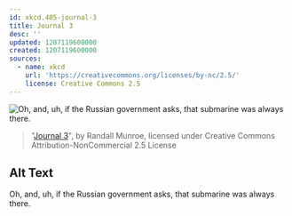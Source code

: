 ```yaml
---
id: xkcd.405-journal-3
title: Journal 3
desc: ''
updated: 1207119600000
created: 1207119600000
sources:
  - name: xkcd
    url: 'https://creativecommons.org/licenses/by-nc/2.5/'
    license: Creative Commons 2.5
---
```

![Oh, and, uh, if the Russian government asks, that submarine was always there.](https://imgs.xkcd.com/comics/journal_3.png)
> "[Journal 3](https://xkcd.com/405/)", by Randall Munroe, licensed under Creative Commons Attribution-NonCommercial 2.5 License

## Alt Text
Oh, and, uh, if the Russian government asks, that submarine was always there.
